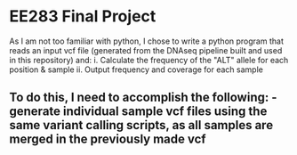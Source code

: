 # EE283 Final Project

As I am not too familiar with python, I chose to write a python program that reads an input vcf file (generated from the 
DNAseq pipeline built and used in this repository) and:
	i.  Calculate the frequency of the "ALT" allele for each position & sample
	ii. Output frequency and coverage for each sample
  
 To do this, I need to accomplish the following:
 -generate individual sample vcf files using the same variant calling scripts, as all samples are merged in the previously made vcf
 -
 
